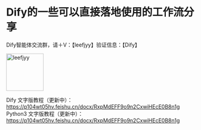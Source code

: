 # Dify的一些可以直接落地使用的工作流分享

Dify智能体交流群，请＋V：【leefjyy】验证信息：【Dify】

<img width="100" alt="leefjyy" src="https://github.com/user-attachments/assets/9e00cd52-fbd5-4116-8372-23779582de10" />


Dify 文字版教程（更新中）：https://p104wt05hv.feishu.cn/docx/RxpMdEFF9o9n2CxwiHEcE0B8n1g
Python3 文字版教程（更新中）：https://p104wt05hv.feishu.cn/docx/RxpMdEFF9o9n2CxwiHEcE0B8n1g

